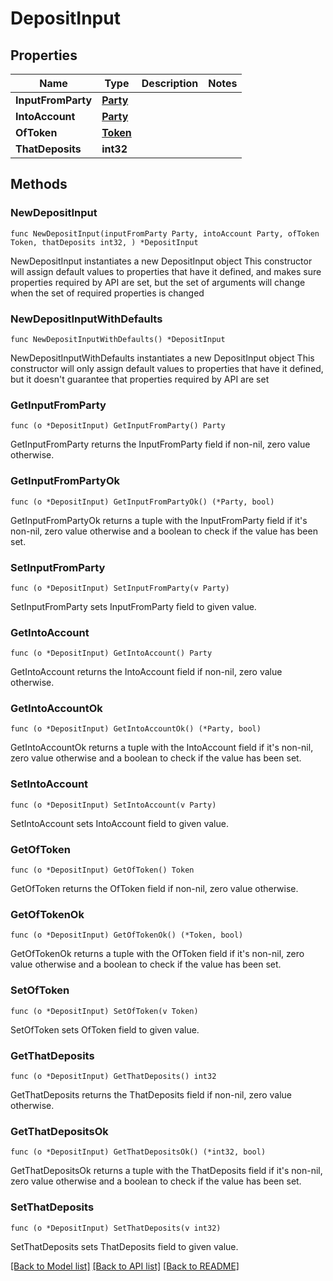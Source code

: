 # DepositInput

## Properties

Name | Type | Description | Notes
------------ | ------------- | ------------- | -------------
**InputFromParty** | [**Party**](Party.md) |  | 
**IntoAccount** | [**Party**](Party.md) |  | 
**OfToken** | [**Token**](Token.md) |  | 
**ThatDeposits** | **int32** |  | 

## Methods

### NewDepositInput

`func NewDepositInput(inputFromParty Party, intoAccount Party, ofToken Token, thatDeposits int32, ) *DepositInput`

NewDepositInput instantiates a new DepositInput object
This constructor will assign default values to properties that have it defined,
and makes sure properties required by API are set, but the set of arguments
will change when the set of required properties is changed

### NewDepositInputWithDefaults

`func NewDepositInputWithDefaults() *DepositInput`

NewDepositInputWithDefaults instantiates a new DepositInput object
This constructor will only assign default values to properties that have it defined,
but it doesn't guarantee that properties required by API are set

### GetInputFromParty

`func (o *DepositInput) GetInputFromParty() Party`

GetInputFromParty returns the InputFromParty field if non-nil, zero value otherwise.

### GetInputFromPartyOk

`func (o *DepositInput) GetInputFromPartyOk() (*Party, bool)`

GetInputFromPartyOk returns a tuple with the InputFromParty field if it's non-nil, zero value otherwise
and a boolean to check if the value has been set.

### SetInputFromParty

`func (o *DepositInput) SetInputFromParty(v Party)`

SetInputFromParty sets InputFromParty field to given value.


### GetIntoAccount

`func (o *DepositInput) GetIntoAccount() Party`

GetIntoAccount returns the IntoAccount field if non-nil, zero value otherwise.

### GetIntoAccountOk

`func (o *DepositInput) GetIntoAccountOk() (*Party, bool)`

GetIntoAccountOk returns a tuple with the IntoAccount field if it's non-nil, zero value otherwise
and a boolean to check if the value has been set.

### SetIntoAccount

`func (o *DepositInput) SetIntoAccount(v Party)`

SetIntoAccount sets IntoAccount field to given value.


### GetOfToken

`func (o *DepositInput) GetOfToken() Token`

GetOfToken returns the OfToken field if non-nil, zero value otherwise.

### GetOfTokenOk

`func (o *DepositInput) GetOfTokenOk() (*Token, bool)`

GetOfTokenOk returns a tuple with the OfToken field if it's non-nil, zero value otherwise
and a boolean to check if the value has been set.

### SetOfToken

`func (o *DepositInput) SetOfToken(v Token)`

SetOfToken sets OfToken field to given value.


### GetThatDeposits

`func (o *DepositInput) GetThatDeposits() int32`

GetThatDeposits returns the ThatDeposits field if non-nil, zero value otherwise.

### GetThatDepositsOk

`func (o *DepositInput) GetThatDepositsOk() (*int32, bool)`

GetThatDepositsOk returns a tuple with the ThatDeposits field if it's non-nil, zero value otherwise
and a boolean to check if the value has been set.

### SetThatDeposits

`func (o *DepositInput) SetThatDeposits(v int32)`

SetThatDeposits sets ThatDeposits field to given value.



[[Back to Model list]](../README.md#documentation-for-models) [[Back to API list]](../README.md#documentation-for-api-endpoints) [[Back to README]](../README.md)


